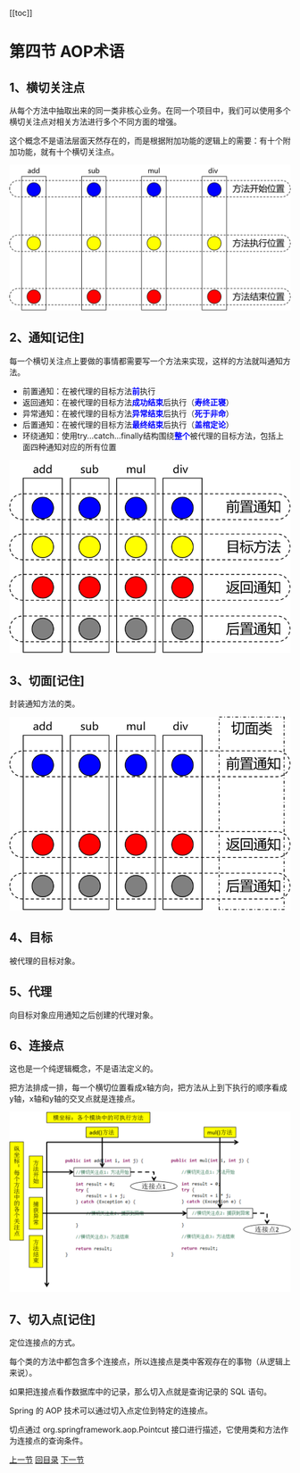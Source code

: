 [[toc]]

# 第四节 AOP术语

## 1、横切关注点

从每个方法中抽取出来的同一类非核心业务。在同一个项目中，我们可以使用多个横切关注点对相关方法进行多个不同方面的增强。

这个概念不是语法层面天然存在的，而是根据附加功能的逻辑上的需要：有十个附加功能，就有十个横切关注点。

![./images](./images/img007.png)



## 2、通知[记住]

每一个横切关注点上要做的事情都需要写一个方法来实现，这样的方法就叫通知方法。

- 前置通知：在被代理的目标方法<span style="color:blue;font-weight:bold;">前</span>执行
- 返回通知：在被代理的目标方法<span style="color:blue;font-weight:bold;">成功结束</span>后执行（<span style="color:blue;font-weight:bold;">寿终正寝</span>）
- 异常通知：在被代理的目标方法<span style="color:blue;font-weight:bold;">异常结束</span>后执行（<span style="color:blue;font-weight:bold;">死于非命</span>）
- 后置通知：在被代理的目标方法<span style="color:blue;font-weight:bold;">最终结束</span>后执行（<span style="color:blue;font-weight:bold;">盖棺定论</span>）
- 环绕通知：使用try...catch...finally结构围绕<span style="color:blue;font-weight:bold;">整个</span>被代理的目标方法，包括上面四种通知对应的所有位置

![./images](./images/img008.png)



## 3、切面[记住]

封装通知方法的类。

![./images](./images/img009.png)



## 4、目标

被代理的目标对象。



## 5、代理

向目标对象应用通知之后创建的代理对象。



## 6、连接点

这也是一个纯逻辑概念，不是语法定义的。

把方法排成一排，每一个横切位置看成x轴方向，把方法从上到下执行的顺序看成y轴，x轴和y轴的交叉点就是连接点。

![./images](./images/img010.png)



## 7、切入点[记住]

定位连接点的方式。

每个类的方法中都包含多个连接点，所以连接点是类中客观存在的事物（从逻辑上来说）。

如果把连接点看作数据库中的记录，那么切入点就是查询记录的 SQL 语句。

Spring 的 AOP 技术可以通过切入点定位到特定的连接点。

切点通过 org.springframework.aop.Pointcut 接口进行描述，它使用类和方法作为连接点的查询条件。



[上一节](verse03.html) [回目录](index.html) [下一节](verse05.html)